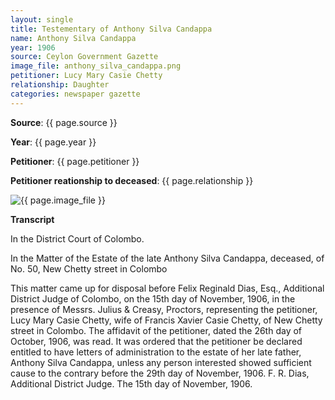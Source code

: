 ```yaml
---
layout: single
title: Testementary of Anthony Silva Candappa
name: Anthony Silva Candappa
year: 1906
source: Ceylon Government Gazette
image_file: anthony_silva_candappa.png
petitioner: Lucy Mary Casie Chetty
relationship: Daughter
categories: newspaper gazette
---
```




  **Source**: {{ page.source }}

  **Year**: {{ page.year }}

  **Petitioner**: {{ page.petitioner }}

  **Petitioner reationship to deceased**: {{ page.relationship }} 

 <img src="/family-history/assets/images/gazette/{{ page.image_file }}" alt="{{ page.image_file }}">

 **Transcript** 

In the District Court of Colombo. 

In the Matter of the Estate of the late Anthony Silva Candappa, deceased, of No. 50, New Chetty street in Colombo

This matter came up for disposal before Felix Reginald Dias, Esq., Additional District Judge of Colombo, on the 15th day of November, 1906, in the presence of Messrs. Julius & Creasy, Proctors, representing the petitioner, Lucy Mary Casie Chetty, wife of Francis Xavier Casie Chetty, of New Chetty street in Colombo. The affidavit of the petitioner, dated the 26th day of October, 1906, was read. It was ordered that the petitioner be declared entitled to have letters of administration to the estate of her late father, Anthony Silva Candappa, unless any person interested showed sufficient cause to the contrary before the 29th day of November, 1906. F. R. Dias, Additional District Judge. The 15th day of November, 1906.



